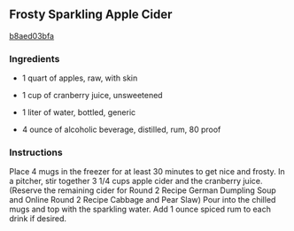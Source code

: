 ## Frosty Sparkling Apple Cider

[b8aed03bfa](http://www.foodnetwork.com/recipes/sandra-lee/frosty-sparkling-apple-cider-recipe.html)

### Ingredients

 - 1 quart of apples, raw, with skin

 - 1 cup of cranberry juice, unsweetened

 - 1 liter of water, bottled, generic

 - 4 ounce of alcoholic beverage, distilled, rum, 80 proof

### Instructions

Place 4 mugs in the freezer for at least 30 minutes to get nice and frosty. In a pitcher, stir together 3 1/4 cups apple cider and the cranberry juice. (Reserve the remaining cider for Round 2 Recipe German Dumpling Soup and Online Round 2 Recipe Cabbage and Pear Slaw) Pour into the chilled mugs and top with the sparkling water. Add 1 ounce spiced rum to each drink if desired.